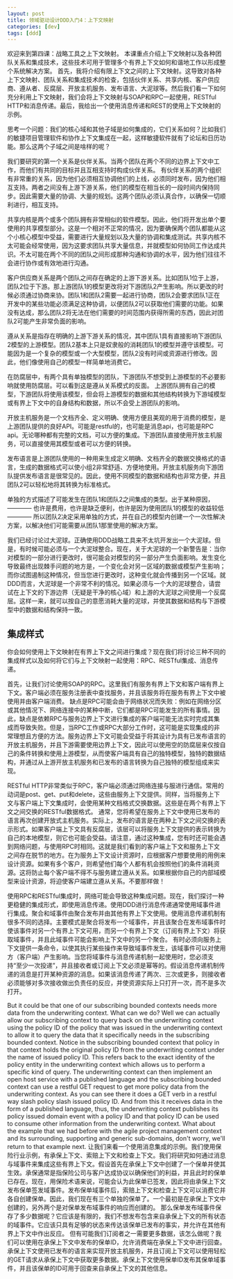 ```yaml
---
layout: post
title: 领域驱动设计DDD入门4：上下文映射
categories: [dev]
tags: [ddd]
---
```


欢迎来到第四课：战略工具之上下文映射。
本课重点介绍上下文映射以及各种团队关系和集成技术，这些技术可用于管理多个有界上下文如何和谐地工作以形成整个系统解决方案。
首先，我将介绍有限上下文之间的上下文映射。这导致对各种上下文映射、团队关系和集成技术的检查，包括伙伴关系、共享内核、客户供应商、遵从者、反腐层、开放主机服务、发布语言、大泥球等。然后我们看一下如何充分利用上下文映射，我们会将上下文映射与SOAP和RPC一起使用，RESTful HTTP和消息传递。最后，我给出一个使用消息传递和REST的使用上下文映射的示例。

思考一个问题：我们的核心域和其他子域是如何集成的，它们关系如何？比如我们的敏捷项目管理软件和协作上下文集成在一起，这样敏捷软件就有了论坛和日历功能。那么这两个子域之间是啥样的呢？

我们要研究的第一个关系是伙伴关系。当两个团队在两个不同的边界上下文中工作，而他们有共同的目标并且互相支持时构成伙伴关系。
有伙伴关系的两个组织有非常重的关系，因为他们必须相互协调他们的上线，必须同时发布，因为他们相互支持。两者之间没有上游下游关系，他们的模型在相当长的一段时间内保持同步。因此需要大量的协调、大量的规划。这两个团队必须认真合作，以确保一切顺利进行，相互支持。

共享内核是两个或多个团队拥有非常相似的软件模型。因此，他们将开发出单个要使用的共享模型部分。这是一个相对不正常的情况，因为要确保两个团队都能从这个小核心模型中受益，需要进行大量规划以及大量的协调和集成测试。共享内核不太可能会经常使用，因为这要求团队共享大量信息，并就模型如何协同工作达成共识。不太可能在两个不同的团队之间形成那种沟通和协调的水平，因为他们往往不会进行协作或有效地进行沟通。

客户供应商关系是两个团队之间存在确定的上游下游关系。比如团队1位于上游，团队2位于下游。那上游团队1的模型更改将对下游团队2产生影响。所以更改的时候必须通过协商来协。团队1和团队2需要一起进行协商，团队2会要求团队1正在开发中的某些功能必须满足这种协调，以便团队2可以获取他们需要的功能。如果没有达成，那么团队2将无法在他们需要的时间范围内获得所需的东西，因此对团队2可能产生非常负面的影响。

遵从关系是指存在明确的上游下游关系的情况，其中团队1具有直接影响下游团队2模型的上游模型。团队2基本上只是奴隶般的消耗团队1的模型并遵守该模型。可能因为是一个复杂的模型或一个大型模型，团队2没有时间或资源进行修改。因此，他们像使用自己的模型一样简单地消费它。

在防腐层中，有两个具有单独模型的团队，下游团队不想受到上游模型的不必要影响就使用防腐层。可以看到这是遵从关系模式的反面。
上游团队拥有自己的模型，下游团队将使用该模型，但会将上游模型的数据和其他结构转换为下游域模型或有界上下文中的自身结构和数据，所以不会受上游团队的影响。

开放主机服务是一个文档齐全、定义明确、使用方便且美观的用于消费的模型，是上游团队提供的良好API。可能是restful的，也可能是消息api，也可能是RPC api。无论哪种都有完整的文档，可以方便的集成。下游团队直接使用开放主机服务，可以直接使用其模型或者可以方便的转换。

发布语言是上游团队使用的一种用来生成定义明确、文档齐全的数据交换格式的语言，生成的数据格式可以使小组2非常舒适、方便地使用。开放主机服务向下游团队提供发布语言是很常见的。因此，使用不同模型的数据和结构也非常方便，并且团队2可以轻松地将其转换为标准格式。

单独的方式描述了可能发生在团队1和团队2之间集成的类型。出于某种原因，———— 也许是费用，也许是缺乏便利，也许是因为使用团队1的模型的收益较低 ———— 所以团队2决定采用单独的方式，并在自己的模型内创建一个一次性解决方案，以解决他们可能需要从团队1那里使用的解决方案。

我们已经讨论过大泥球。正确使用DDD战略工具来不太坑开发出一个大泥球。但是，有时候可能必须与一个大泥球整合。现在，关于大泥球的一个新警告是：当你对模型的一部分进行更改时，很可能会对模型的另一部分产生负面影响。发生变化导致最终出现棘手问题的地方是，一个变化会对另一区域的数据或模型产生影响；而你试图遏制这种情况，但当您进行更改时，这种变化就会传播到另一个区域。就DDD而言，大泥球是一个非常不利的情况。如果必须与一个大的泥球整合，请尝试在上下文的下游边界（无疑是干净的核心域）和上游的大泥球之间使用一个反腐层。这样一来，就可以按自己的意愿消耗大量的泥球，并使其数据和结构与下游模型中的数据和结构保持一致。

## 集成样式

你会如何使用上下文映射在有界上下文之间进行集成？现在我们将讨论三种不同的集成样式以及如何将它们与上下文映射一起使用：RPC、RESTful集成、消息传递。

首先，让我们讨论使用SOAP的RPC。这里我们有服务有界上下文和客户端有界上下文。客户端必须在服务注册表中查找服务，并且该服务将在服务有界上下文中被使用并由客户端消费。
缺点是RPC可能会由于网络状况而失败：例如在网络分区或其他情况下、网络连接中的某种中断，它们都是RPC可能发生的所有事情。因此，缺点是依赖RPC与服务边界上下文进行集成的客户端可能无法实时完成其集成而导致失败。但是，当RPC工作或RPC大部分工作时，这可能是实现集成的非常理想且方便的方法。服务边界上下文可能会受益于将其设计为具有已发布语言的开放主机服务，并且下游需要使用边界上下文，因此可以使用空的防腐层来仅按自己的条件转换和使用上游模型，从而使客户端具有自己的独特模型，独特的数据结构，并通过从上游开放主机服务和已发布的语言转换为自己独特的模型组成来实现。

RESTful HTTP非常类似于RPC，客户端必须通过网络连接与服进行通信。常用的动词是post、get、put和delete，这些由服务上下文提供。同样，当将服务上下文与客户端上下文集成时，会使用某种文档格式交换数据。这些是在两个有界上下文之间交换的RESTful数据格式。
通常，您将希望在服务上下文中使用已发布的语言再次创建开放式主机服务。实际上，发布的语言是在两种上下文之间交换的表示形式。如果客户端上下文具有反腐层，该层可以将服务上下文提供的表示转换为自己的本地模型，则它也可能会受益。请注意，通过这种集成，您有时还可能会遇到网络问题，与使用RPC时相同。这就是我们看到的客户端上下文和服务上下文之间存在脱节的地方。在为服务上下文设计资源时，应根据客户想要使用的用例来设计资源。如果有多个客户，则希望他们每个人都有机会按照他们的条件消耗资源。这将防止每个客户端不得不与服务建立遵从关系。如果根据你自己的内部域模型来设计资源，将迫使客户端建立遵从关系。不要那样做！

使用RPC和RESTful集成时，网络可能会导致这种集成问题。现在，我们探讨一种更稳健的集成形式，即使用消息传递。使用DDD进行消息传递通常使用域事件进行集成。聚合和域事件由聚合发布并由其他有界上下文使用。使用消息传递机制有很多不同的选择。主要模式是聚合将发布一个域事件，并且该聚合在发布域事件时使该事件对另一个有界上下文可用，而另一个有界上下文（订阅有界上下文）将获取域事件，并且此域事件可能会影响上下文中的另一个聚合。
有时必须向服务上下文提供一条命令，以使其执行某些操作来导致域事件发生，该域事件可以对使用方（客户端）产生影响。当您将域事件与消息传递机制一起使用时，您必须支持“至少一次投递”，并且接收者或订阅上下文必须是幂等的。假设消息传递机制传递的消息是打开某种资源的消息。如果该消息传递了两次、三次或更多，则接收者必须能够对多次接收做出负责任的反应，并使资源实际上只打开一次，而不是多次打开。

But it could be that one of our subscribing bounded contexts needs more data from the underwriting context. What can we do? Well we can actually allow our subscribing context to query back on the underwriting context using the policy ID of the policy that was issued in the underwriting context to allow it to query the data that it specifically needs in the subscribing bounded context. Notice in the subscribing bounded context that policy in that context holds the original policy ID from the underwriting context under the name of issued policy ID. This refers back to the exact identity of the policy entity in the underwriting context which allows us to perform a specific kind of query. The underwriting context can then implement an open host service with a published language and the subscribing bounded context can use a restful GET request to get more policy data from the underwriting context. As you can see there it does a GET verb in a restful way slash policy slash issued policy ID. And from this it receives data in the form of a published language, thus, the underwriting context publishes its policy issued domain event with a policy ID and that policy ID can be used to consume other information from the underwriting context. What about the example that we had before with the agile project management context and its surrounding, supporting and generic sub-domains, don't worry, we'll return to that example next.
让我们来看一个使用消息集成的示例。我们使用保险行业示例，有承保上下文、索赔上下文和检查上下文。我们将研究如何通过消息与域事件来集成这些有界上下文。假设首先在承保上下文中创建了一个保单并使其生效。承保通常是指保险公司与客户达成协议以确保他们的利益，并且此时的保单已存在。现在，用保险术语来说，可能会认为此保单已签发，因此将由承保上下文发布保单签发域事件。发布保单域事件后，索赔上下文和检查上下文可以消费它并各自创建保单。因此，我们现在有三个单独的保单了。一个最初是在承保上下文中创建的，另外两个是对保单发布域事件的响应而创建的。
那么保单发布域事件保存了多少数据呢？它应该是有限的，我们不想发布包含来自承保上下文的所有状态的域事件。它应该只具有足够的状态来传达该保单已发布的事实，并允许在其他有界上下文中作出反应。
但有可能我们订阅者之一需要更多数据，该怎么做呢？我们可以使用在承保上下文中发布的保单ID，允许消费端在承保上下文中进行回查。承保上下文使用已发布的语言来实现开放主机服务，并且订阅上下文可以使用轻松的GET请求从承保上下文中获取更多数据。承保上下文使用保单ID发布其保单域事件，并且该保单的ID可用于回查来自承保上下文的其他信息。

